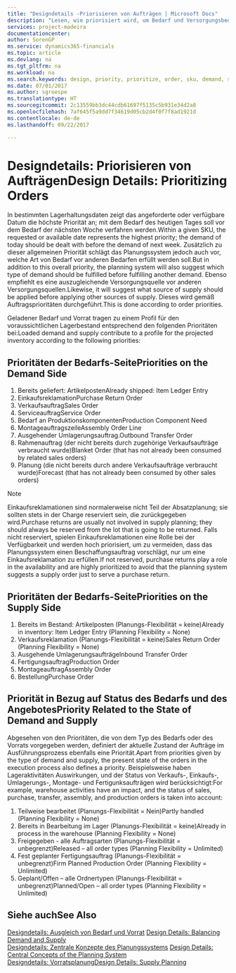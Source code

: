 ```yaml
---
title: "Designdetails -Priorisieren von Aufträgen | Microsoft Docs"
description: "Lesen, wie priorisiert wird, um Bedarf und Versorgungsbedarf zu erfüllen."
services: project-madeira
documentationcenter: 
author: SorenGP
ms.service: dynamics365-financials
ms.topic: article
ms.devlang: na
ms.tgt_pltfrm: na
ms.workload: na
ms.search.keywords: design, priority, prioritize, order, sku, demand, supply
ms.date: 07/01/2017
ms.author: sgroespe
ms.translationtype: HT
ms.sourcegitcommit: 2c13559bb3dc44cdb61697f5135c5b931e34d2a8
ms.openlocfilehash: 7af645f5a9dd7f34619d05cb2d4f0f7f8ad1921d
ms.contentlocale: de-de
ms.lasthandoff: 09/22/2017

---
```

# <a name="design-details-prioritizing-orders"></a><span data-ttu-id="5c33b-103">Designdetails: Priorisieren von Aufträgen</span><span class="sxs-lookup"><span data-stu-id="5c33b-103">Design Details: Prioritizing Orders</span></span>
<span data-ttu-id="5c33b-104">In bestimmten Lagerhaltungsdaten zeigt das angeforderte oder verfügbare Datum die höchste Priorität an; mit dem Bedarf des heutigen Tages soll vor dem Bedarf der nächsten Woche verfahren werden.</span><span class="sxs-lookup"><span data-stu-id="5c33b-104">Within a given SKU, the requested or available date represents the highest priority; the demand of today should be dealt with before the demand of next week.</span></span> <span data-ttu-id="5c33b-105">Zusätzlich zu dieser allgemeinen Priorität schlägt das Planungssystem jedoch auch vor, welche Art von Bedarf vor anderen Bedarfen erfüllt werden soll.</span><span class="sxs-lookup"><span data-stu-id="5c33b-105">But in addition to this overall priority, the planning system will also suggest which type of demand should be fulfilled before fulfilling another demand.</span></span> <span data-ttu-id="5c33b-106">Ebenso empfiehlt es eine auszugleichende Versorgungsquelle vor anderen Versorgungsquellen.</span><span class="sxs-lookup"><span data-stu-id="5c33b-106">Likewise, it will suggest what source of supply should be applied before applying other sources of supply.</span></span> <span data-ttu-id="5c33b-107">Dieses wird gemäß Auftragsprioritäten durchgeführt.</span><span class="sxs-lookup"><span data-stu-id="5c33b-107">This is done according to order priorities.</span></span>  
  
<span data-ttu-id="5c33b-108">Geladener Bedarf und Vorrat tragen zu einem Profil für den voraussichtlichen Lagerbestand entsprechend den folgenden Prioritäten bei:</span><span class="sxs-lookup"><span data-stu-id="5c33b-108">Loaded demand and supply contribute to a profile for the projected inventory according to the following priorities:</span></span>  
  
## <a name="priorities-on-the-demand-side"></a><span data-ttu-id="5c33b-109">Prioritäten der Bedarfs-Seite</span><span class="sxs-lookup"><span data-stu-id="5c33b-109">Priorities on the Demand Side</span></span>  
1. <span data-ttu-id="5c33b-110">Bereits geliefert: Artikelposten</span><span class="sxs-lookup"><span data-stu-id="5c33b-110">Already shipped: Item Ledger Entry</span></span>  
2. <span data-ttu-id="5c33b-111">Einkaufsreklamation</span><span class="sxs-lookup"><span data-stu-id="5c33b-111">Purchase Return Order</span></span>  
3. <span data-ttu-id="5c33b-112">Verkaufsauftrag</span><span class="sxs-lookup"><span data-stu-id="5c33b-112">Sales Order</span></span>  
4. <span data-ttu-id="5c33b-113">Serviceauftrag</span><span class="sxs-lookup"><span data-stu-id="5c33b-113">Service Order</span></span>  
5. <span data-ttu-id="5c33b-114">Bedarf an Produktionskomponenten</span><span class="sxs-lookup"><span data-stu-id="5c33b-114">Production Component Need</span></span>  
6. <span data-ttu-id="5c33b-115">Montageauftragszeile</span><span class="sxs-lookup"><span data-stu-id="5c33b-115">Assembly Order Line</span></span>  
7. <span data-ttu-id="5c33b-116">Ausgehender Umlagerungsauftrag.</span><span class="sxs-lookup"><span data-stu-id="5c33b-116">Outbound Transfer Order</span></span>  
8. <span data-ttu-id="5c33b-117">Rahmenauftrag (der nicht bereits durch zugehörige Verkaufsaufträge verbraucht wurde)</span><span class="sxs-lookup"><span data-stu-id="5c33b-117">Blanket Order (that has not already been consumed by related sales orders)</span></span>  
9. <span data-ttu-id="5c33b-118">Planung (die nicht bereits durch andere Verkaufsaufträge verbraucht wurde)</span><span class="sxs-lookup"><span data-stu-id="5c33b-118">Forecast (that has not already been consumed by other sales orders)</span></span>  
  
> [!NOTE]  
>  <span data-ttu-id="5c33b-119">Einkaufsreklamationen sind normalerweise nicht Teil der Absatzplanung; sie sollten stets in der Charge reserviert sein, die zurückgegeben wird.</span><span class="sxs-lookup"><span data-stu-id="5c33b-119">Purchase returns are usually not involved in supply planning; they should always be reserved from the lot that is going to be returned.</span></span> <span data-ttu-id="5c33b-120">Falls nicht reserviert, spielen Einkaufsreklamationen eine Rolle bei der Verfügbarkeit und werden hoch priorisiert, um zu vermeiden, dass das Planungssystem einen Beschaffungsauftrag vorschlägt, nur um eine Einkaufsreklamation zu erfüllen.</span><span class="sxs-lookup"><span data-stu-id="5c33b-120">If not reserved, purchase returns play a role in the availability and are highly prioritized to avoid that the planning system suggests a supply order just to serve a purchase return.</span></span>  
  
## <a name="priorities-on-the-supply-side"></a><span data-ttu-id="5c33b-121">Prioritäten der Bedarfs-Seite</span><span class="sxs-lookup"><span data-stu-id="5c33b-121">Priorities on the Supply Side</span></span>  
1. <span data-ttu-id="5c33b-122">Bereits im Bestand: Artikelposten (Planungs-Flexibilität = keine)</span><span class="sxs-lookup"><span data-stu-id="5c33b-122">Already in inventory: Item Ledger Entry (Planning Flexibility = None)</span></span>  
2. <span data-ttu-id="5c33b-123">Verkaufsreklamation (Planungs-Flexibilität = keine)</span><span class="sxs-lookup"><span data-stu-id="5c33b-123">Sales Return Order (Planning Flexibility = None)</span></span>  
3. <span data-ttu-id="5c33b-124">Ausgehende Umlagerungsaufträge</span><span class="sxs-lookup"><span data-stu-id="5c33b-124">Inbound Transfer Order</span></span>  
4. <span data-ttu-id="5c33b-125">Fertigungsauftrag</span><span class="sxs-lookup"><span data-stu-id="5c33b-125">Production Order</span></span>  
5. <span data-ttu-id="5c33b-126">Montageauftrag</span><span class="sxs-lookup"><span data-stu-id="5c33b-126">Assembly Order</span></span>  
6. <span data-ttu-id="5c33b-127">Bestellung</span><span class="sxs-lookup"><span data-stu-id="5c33b-127">Purchase Order</span></span>  
  
## <a name="priority-related-to-the-state-of-demand-and-supply"></a><span data-ttu-id="5c33b-128">Priorität in Bezug auf Status des Bedarfs und des Angebotes</span><span class="sxs-lookup"><span data-stu-id="5c33b-128">Priority Related to the State of Demand and Supply</span></span>  
<span data-ttu-id="5c33b-129">Abgesehen von den Prioritäten, die von dem Typ des Bedarfs oder des Vorrats vorgegeben werden, definiert der aktuelle Zustand der Aufträge im Ausführungsprozess ebenfalls eine Priorität.</span><span class="sxs-lookup"><span data-stu-id="5c33b-129">Apart from priorities given by the type of demand and supply, the present state of the orders in the execution process also defines a priority.</span></span> <span data-ttu-id="5c33b-130">Beispielsweise haben Lageraktivitäten Auswirkungen, und der Status von Verkaufs-, Einkaufs-, Umlagerungs-, Montage- und Fertigunksaufträgen wird berücksichtigt:</span><span class="sxs-lookup"><span data-stu-id="5c33b-130">For example, warehouse activities have an impact, and the status of sales, purchase, transfer, assembly, and production orders is taken into account:</span></span>  
  
1. <span data-ttu-id="5c33b-131">Teilweise bearbeitet (Planungs-Flexibilität = Nein)</span><span class="sxs-lookup"><span data-stu-id="5c33b-131">Partly handled (Planning Flexibility = None)</span></span>  
2. <span data-ttu-id="5c33b-132">Bereits in Bearbeitung im Lager (Planungs-Flexibilität = keine)</span><span class="sxs-lookup"><span data-stu-id="5c33b-132">Already in process in the warehouse (Planning Flexibility = None)</span></span>  
3. <span data-ttu-id="5c33b-133">Freigegeben - alle Auftragsarten (Planungs-Flexibilität = unbegrenzt)</span><span class="sxs-lookup"><span data-stu-id="5c33b-133">Released – all order types (Planning Flexibility = Unlimited)</span></span>  
4. <span data-ttu-id="5c33b-134">Fest geplanter Fertigungsauftrag (Planungs-Flexibilität = unbegrenzt)</span><span class="sxs-lookup"><span data-stu-id="5c33b-134">Firm Planned Production Order (Planning Flexibility = Unlimited)</span></span>  
5. <span data-ttu-id="5c33b-135">Geplant/Offen – alle Ordnertypen (Planungs-Flexibilität = unbegrenzt)</span><span class="sxs-lookup"><span data-stu-id="5c33b-135">Planned/Open – all order types (Planning Flexibility = Unlimited)</span></span>  
  
## <a name="see-also"></a><span data-ttu-id="5c33b-136">Siehe auch</span><span class="sxs-lookup"><span data-stu-id="5c33b-136">See Also</span></span>  
<span data-ttu-id="5c33b-137">[Designdetails: Ausgleich von Bedarf und Vorrat](design-details-balancing-demand-and-supply.md) </span><span class="sxs-lookup"><span data-stu-id="5c33b-137">[Design Details: Balancing Demand and Supply](design-details-balancing-demand-and-supply.md) </span></span>  
<span data-ttu-id="5c33b-138">[Designdetails: Zentrale Konzepte des Planungssystems](design-details-central-concepts-of-the-planning-system.md) </span><span class="sxs-lookup"><span data-stu-id="5c33b-138">[Design Details: Central Concepts of the Planning System](design-details-central-concepts-of-the-planning-system.md) </span></span>  
[<span data-ttu-id="5c33b-139">Designdetails: Vorratsplanung</span><span class="sxs-lookup"><span data-stu-id="5c33b-139">Design Details: Supply Planning</span></span>](design-details-supply-planning.md)
